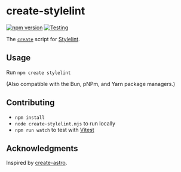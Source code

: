 # create-stylelint

[![npm version](https://img.shields.io/npm/v/create-stylelint)](https://www.npmjs.com/package/create-stylelint)
[![Testing](https://github.com/stylelint/create-stylelint/actions/workflows/testing.yml/badge.svg)](https://github.com/stylelint/create-stylelint/actions/workflows/testing.yml)

The [`create`](https://docs.npmjs.com/cli/v9/commands/npm-init) script for [Stylelint](https://github.com/stylelint/stylelint).

## Usage

Run `npm create stylelint`

(Also compatible with the Bun, pNPm, and Yarn package managers.)

## Contributing

- `npm install`
- `node create-stylelint.mjs` to run locally
- `npm run watch` to test with [Vitest](https://vitest.dev/)

## Acknowledgments

Inspired by [create-astro](https://github.com/withastro/astro/blob/main/packages/create-astro).
